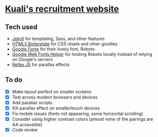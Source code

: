 # [Kuali's recruitment website](https://edelstone.github.io/kuali-jobs/)

## Tech used

- [Jekyll](https://jekyllrb.com/) for templating, Sass, and other features
- [HTML5 Boilerplate](https://html5boilerplate.com/) for CSS resets and other goodies
- [Google Fonts](https://fonts.google.com/) for their lovely font, Roboto
- [Google Web Fonts Helper](https://google-webfonts-helper.herokuapp.com/fonts) for hosting Roboto locally instead of relying on Google's servers
- [Rellax JS](https://dixonandmoe.com/rellax/) for parallax effects

## To do

- [x] Make layout perfect on smaller screens
- [x] Test across modern browsers and devices
- [x] Add parallax scripts
- [x] Kill parallax effect on smaller/touch devices
- [x] Fix mobile issues (fonts not appearing, some horizontal scrolling)
- [x] Consider using higher contrast colors (almost none of the pairings are AA accessible)
- [x] Code review
